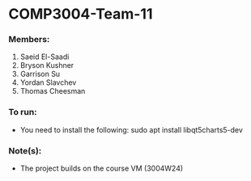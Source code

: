 # COMP3004-Team-11

### Members:

1. Saeid El-Saadi
2. Bryson Kushner
3. Garrison Su
4. Yordan Slavchev
5. Thomas Cheesman

### To run:

- You need to install the following: sudo apt install libqt5charts5-dev

### Note(s):

- The project builds on the course VM (3004W24)
